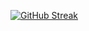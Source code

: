 [![GitHub Streak](https://streak-stats.demolab.com?user=iamgaurav18&theme=synthwave&border_radius=100&card_width=900&type=png&background=45%2C000474%2CB61592&ring=E4EAEB&dates=EAEAEB)](https://git.io/streak-stats)
